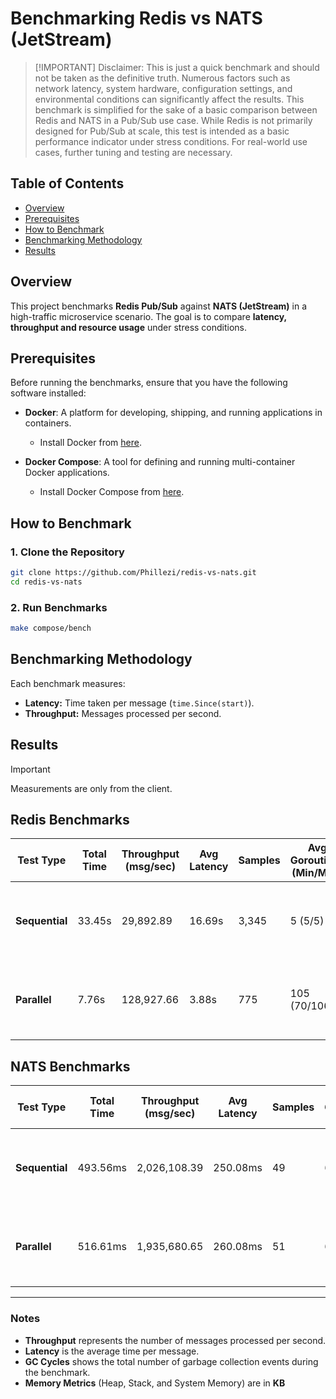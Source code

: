 # Benchmarking Redis vs NATS (JetStream)

> [!IMPORTANT] Disclaimer: This is just a quick benchmark and should not be taken as the definitive truth. Numerous factors such as network latency, system hardware, configuration settings, and environmental conditions can significantly affect the results. This benchmark is simplified for the sake of a basic comparison between Redis and NATS in a Pub/Sub use case. While Redis is not primarily designed for Pub/Sub at scale, this test is intended as a basic performance indicator under stress conditions. For real-world use cases, further tuning and testing are necessary.

## Table of Contents
- [Overview](#overview)
- [Prerequisites](#prerequisites)
- [How to Benchmark](#how-to-benchmark)
- [Benchmarking Methodology](#benchmarking-methodology)
- [Results](#results)

## Overview
This project benchmarks **Redis Pub/Sub** against **NATS (JetStream)** in a high-traffic microservice scenario. The goal is to compare **latency, throughput and resource usage** under stress conditions.

## Prerequisites
Before running the benchmarks, ensure that you have the following software installed:

- **Docker**: A platform for developing, shipping, and running applications in containers.
  - Install Docker from [here](https://docs.docker.com/get-docker/).
  
- **Docker Compose**: A tool for defining and running multi-container Docker applications.
  - Install Docker Compose from [here](https://docs.docker.com/compose/install/).

## How to Benchmark
### **1. Clone the Repository**
```sh
git clone https://github.com/Phillezi/redis-vs-nats.git
cd redis-vs-nats
```

### **2. Run Benchmarks**
```sh
make compose/bench
```

## Benchmarking Methodology
Each benchmark measures:
- **Latency:** Time taken per message (`time.Since(start)`).
- **Throughput:** Messages processed per second.

## Results

> [!IMPORTANT]
> Measurements are only from the client.

## Redis Benchmarks

| Test Type   | Total Time  | Throughput (msg/sec) | Avg Latency | Samples | Avg Goroutines (Min/Max) | Avg Heap (Min/Max) | Avg Stack (Min/Max) | Total GC Cycles | Avg Sys Mem (Min/Max) |
|------------|------------|----------------------|-------------|---------|-------------------------|--------------------|--------------------|----------------|--------------------|
| **Sequential** | 33.45s      | 29,892.89            | 16.69s       | 3,345   | 5 (5/5)                 | 12,063 KB (8,155 KB / 16,172 KB) | 626 KB (512 KB / 640 KB) | 111,975          | 24,883 KB (15,511 KB / 24,983 KB) |
| **Parallel**   | 7.76s       | 128,927.66           | 3.88s        | 775     | 105 (70/106)            | 13,317 KB (9,084 KB / 17,632 KB) | 1,754 KB (1,632 KB / 1,856 KB) | 74,316           | 33,175 KB (33,175 KB / 33,175 KB) |

## NATS Benchmarks

| Test Type   | Total Time  | Throughput (msg/sec) | Avg Latency | Samples | Avg Goroutines (Min/Max) | Avg Heap (Min/Max) | Avg Stack (Min/Max) | Total GC Cycles | Avg Sys Mem (Min/Max) |
|------------|------------|----------------------|-------------|---------|-------------------------|--------------------|--------------------|----------------|--------------------|
| **Sequential** | 493.56ms    | 2,026,108.39         | 250.08ms     | 49      | 6 (6/6)                 | 12,601 KB (8,963 KB / 16,277 KB) | 506 KB (480 KB / 512 KB) | 535              | 24,596 KB (19,607 KB / 24,727 KB) |
| **Parallel**   | 516.61ms    | 1,935,680.65         | 260.08ms     | 51      | 63 (6/105)              | 12,690 KB (8,760 KB / 16,449 KB) | 1,099 KB (768 KB / 1,216 KB) | 1,608            | 33,420 KB (33,175 KB / 33,431 KB) |

---

### **Notes**
- **Throughput** represents the number of messages processed per second.
- **Latency** is the average time per message.
- **GC Cycles** shows the total number of garbage collection events during the benchmark.
- **Memory Metrics** (Heap, Stack, and System Memory) are in **KB**
